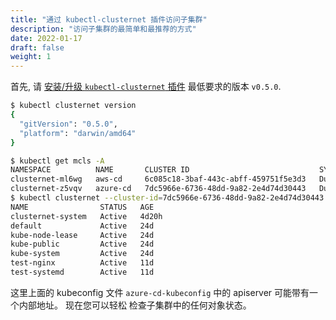 ```yaml
---
title: "通过 kubectl-clusternet 插件访问子集群"
description: "访问子集群的最简单和最推荐的方式"
date: 2022-01-17
draft: false
weight: 1
---
```


首先,
请 [安装/升级 `kubectl-clusternet` 插件](https://github.com/clusternet/kubectl-clusternet#installation) 最低要求的版本 `v0.5.0`.

```bash
$ kubectl clusternet version
{
  "gitVersion": "0.5.0",
  "platform": "darwin/amd64"
}
```

```bash
$ kubectl get mcls -A
NAMESPACE          NAME       CLUSTER ID                             SYNC MODE   KUBERNETES                   READYZ   AGE
clusternet-ml6wg   aws-cd     6c085c18-3baf-443c-abff-459751f5e3d3   Dual        v1.18.4                      true     4d6h
clusternet-z5vqv   azure-cd   7dc5966e-6736-48dd-9a82-2e4d74d30443   Dual        v1.20.4                      true     43h
$ kubectl clusternet --cluster-id=7dc5966e-6736-48dd-9a82-2e4d74d30443 --child-kubeconfig=./azure-cd-kubeconfig get ns
NAME                STATUS   AGE
clusternet-system   Active   4d20h
default             Active   24d
kube-node-lease     Active   24d
kube-public         Active   24d
kube-system         Active   24d
test-nginx          Active   11d
test-systemd        Active   11d
```

这里上面的 kubeconfig 文件 `azure-cd-kubeconfig` 中的 apiserver 可能带有一个内部地址。 现在您可以轻松
检查子集群中的任何对象状态。
